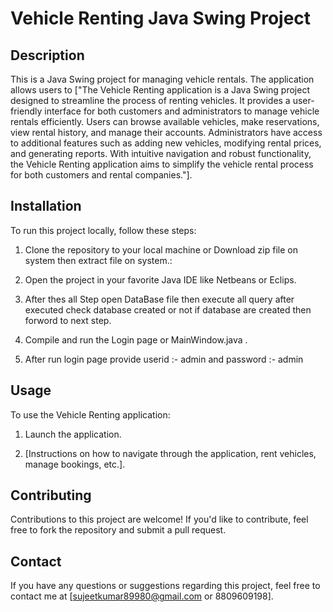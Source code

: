 # Vehicle Renting Java Swing Project

## Description
This is a Java Swing project for managing vehicle rentals. The application allows users to ["The Vehicle Renting application is a Java Swing project designed to streamline the process of renting vehicles. It provides a user-friendly interface for both customers and administrators to manage vehicle rentals efficiently. Users can browse available vehicles, make reservations, view rental history, and manage their accounts. Administrators have access to additional features such as adding new vehicles, modifying rental prices, and generating reports. With intuitive navigation and robust functionality, the Vehicle Renting application aims to simplify the vehicle rental process for both customers and rental companies."].

## Installation
To run this project locally, follow these steps:

1. Clone the repository to your local machine or Download zip file on system then extract file on system.:

2. Open the project in your favorite Java IDE like Netbeans or Eclips.

3. After thes all Step open DataBase file then execute all query after executed check database created or not if database are created then forword to next step.

4. Compile and run the Login page or MainWindow.java .

5. After run login page provide userid :- admin and password :- admin

## Usage
To use the Vehicle Renting application:

1. Launch the application.

2. [Instructions on how to navigate through the application, rent vehicles, manage bookings, etc.].

## Contributing
Contributions to this project are welcome! If you'd like to contribute, feel free to fork the repository and submit a pull request.

## Contact
If you have any questions or suggestions regarding this project, feel free to contact me at [sujeetkumar89980@gmail.com or 8809609198].
